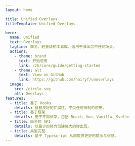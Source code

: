 ```yaml
---
layout: home

title: Unified Overlays
titleTemplate: Unified Overlays

hero:
  name: Unified
  text: Overlays
  tagline: 简易、轻量级的工具库，适用于弹出层中任何场景。
  actions:
    - theme: brand
      text: 开始使用
      link: /zh/core/guide/getting-started
    - theme: alt
      text: View on GitHub
      link: https://github.com/hairyf/unoverlays
  image:
    src: /circle.svg
    alt: Overlays
features:
  - title: 基于 Hooks
    details: 具有良好的扩展性，不受任何限制的使用。
  - title: 基于框架
    details: 用于不同框架，包括 React、Vue、Vanilla、Svelte
  - title: 简易的 API
    details: 以最少的努力创建强大的弹出层。
  - title: 类型完整
    details: 基于 Typescript 从而提供更好的提示与信息。
---
```

